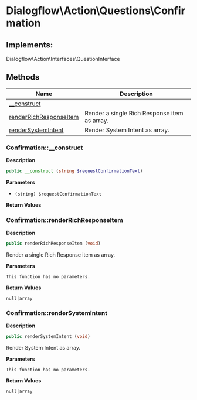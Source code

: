 # Dialogflow\Action\Questions\Confirmation  



## Implements:
Dialogflow\Action\Interfaces\QuestionInterface



## Methods

| Name | Description |
|------|-------------|
|[__construct](#confirmation__construct)||
|[renderRichResponseItem](#confirmationrenderrichresponseitem)|Render a single Rich Response item as array.|
|[renderSystemIntent](#confirmationrendersystemintent)|Render System Intent as array.|




### Confirmation::__construct  

**Description**

```php
public __construct (string $requestConfirmationText)
```

 

 

**Parameters**

* `(string) $requestConfirmationText`

**Return Values**




### Confirmation::renderRichResponseItem  

**Description**

```php
public renderRichResponseItem (void)
```

Render a single Rich Response item as array. 

 

**Parameters**

`This function has no parameters.`

**Return Values**

`null|array`





### Confirmation::renderSystemIntent  

**Description**

```php
public renderSystemIntent (void)
```

Render System Intent as array. 

 

**Parameters**

`This function has no parameters.`

**Return Values**

`null|array`




